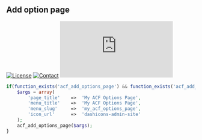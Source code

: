 ## Add option page
[![License](https://img.shields.io/github/license/dedewiweka/snippets?color=brightgreen)](https://github.com/dedewiweka/snippets/blob/main/LICENSE) [![Contact](https://img.shields.io/badge/contact-Dede%20Wiweka-orange)](https://dede.wiweka.com/development) ![File size](https://img.shields.io/github/size/dedewiweka/snippets/add-options-page.md) 
```php
if(function_exists('acf_add_options_page') && function_exists('acf_add_options_sub_page')) {
    $args = array(
        'page_title'    =>  'My ACF Options Page',
        'menu_title'    =>  'My ACF Options Page',
        'menu_slug'     =>  'my_acf_options_page',
        'icon_url'      =>  'dashicons-admin-site'
    );
    acf_add_options_page($args);
}
```